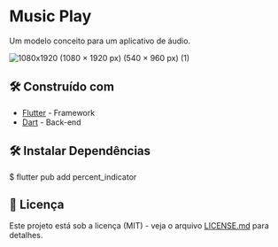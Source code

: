 # Music Play

Um modelo conceito para um aplicativo de áudio.

![1080x1920 (1080 × 1920 px) (540 × 960 px) (1)](https://user-images.githubusercontent.com/3016393/196015373-37e71950-31de-4ef1-bc20-826132a4b915.png)


## 🛠️ Construído com

* [Flutter](https://docs.flutter.dev/) - Framework
* [Dart](https://dart.dev/guides)      - Back-end

## 🛠️ Instalar Dependências
  
   $ flutter pub add percent_indicator
   
## 📄 Licença

Este projeto está sob a licença (MIT) - veja o arquivo [LICENSE.md](https://github.com/MaxwellRios/AudioPlay/blob/master/LICENCE) para detalhes.


